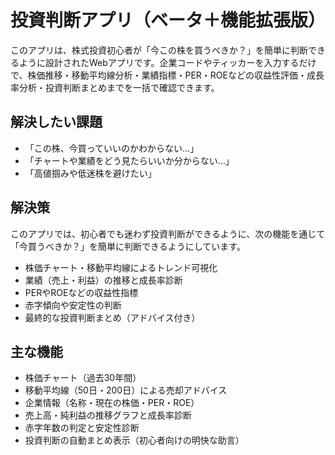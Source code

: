 # 投資判断アプリ（ベータ＋機能拡張版）

このアプリは、株式投資初心者が「今この株を買うべきか？」を簡単に判断できるように設計されたWebアプリです。企業コードやティッカーを入力するだけで、株価推移・移動平均線分析・業績指標・PER・ROEなどの収益性評価・成長率分析・投資判断まとめまでを一括で確認できます。

## 解決したい課題

- 「この株、今買っていいのかわからない…」
- 「チャートや業績をどう見たらいいか分からない…」
- 「高値掴みや低迷株を避けたい」

## 解決策

このアプリでは、初心者でも迷わず投資判断ができるように、次の機能を通じて「今買うべきか？」を簡単に判断できるようにしています。

- 株価チャート・移動平均線によるトレンド可視化
- 業績（売上・利益）の推移と成長率診断
- PERやROEなどの収益性指標
- 赤字傾向や安定性の判断
- 最終的な投資判断まとめ（アドバイス付き）

## 主な機能

- 株価チャート（過去30年間）
- 移動平均線（50日・200日）による売却アドバイス
- 企業情報（名称・現在の株価・PER・ROE）
- 売上高・純利益の推移グラフと成長率診断
- 赤字年数の判定と安定性診断
- 投資判断の自動まとめ表示（初心者向けの明快な助言）
